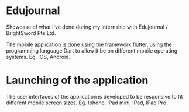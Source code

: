 # Edujournal
Showcase of what I've done during my internship with Edujournal / BrightSword Pte Ltd.
<p>The mobile application is done using the framework flutter, using the programming language Dart to allow it be on different mobile operating systems. Eg. IOS, Android. </p>

# Launching of the application
<p>The user interfaces of the application is developed to be responsive to fit different mobile screen sizes. Eg. Iphone, IPad mini, IPad, IPad Pro. </p>
